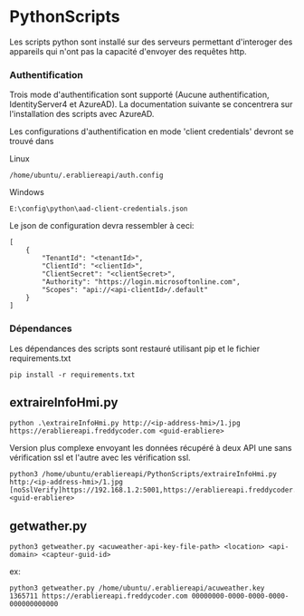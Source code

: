 # PythonScripts

Les scripts python sont installé sur des serveurs permettant d'interoger des appareils qui n'ont pas la capacité d'envoyer des requêtes http.

### Authentification

Trois mode d'authentification sont supporté (Aucune authentification, IdentityServer4 et AzureAD). La documentation suivante se concentrera sur l'installation des scripts avec AzureAD.

Les configurations d'authentification en mode 'client credentials' devront se trouvé dans

Linux
```
/home/ubuntu/.erabliereapi/auth.config
```

Windows
```
E:\config\python\aad-client-credentials.json
```

Le json de configuration devra ressembler à ceci:


```
[
    {
        "TenantId": "<tenantId>",
        "ClientId": "<clientId>",
        "ClientSecret": "<clientSecret>",
        "Authority": "https://login.microsoftonline.com",
        "Scopes": "api://<api-clientId>/.default"
    }
]
```

### Dépendances

Les dépendances des scripts sont restauré utilisant pip et le fichier requirements.txt

```
pip install -r requirements.txt
```

## extraireInfoHmi.py

```
python .\extraireInfoHmi.py http://<ip-address-hmi>/1.jpg https://erabliereapi.freddycoder.com <guid-erabliere>
```

Version plus complexe envoyant les données récupéré à deux API une sans vérification ssl et l'autre avec les vérification ssl.

```
python3 /home/ubuntu/erabliereapi/PythonScripts/extraireInfoHmi.py http:/<ip-address-hmi>/1.jpg [noSslVerify]https://192.168.1.2:5001,https://erabliereapi.freddycoder.com <guid-erabliere>
```

## getwather.py

```
python3 getweather.py <acuweather-api-key-file-path> <location> <api-domain> <capteur-guid-id>
```
ex:
```
python3 getweather.py /home/ubuntu/.erabliereapi/acuweather.key 1365711 https://erabliereapi.freddycoder.com 00000000-0000-0000-0000-000000000000
```